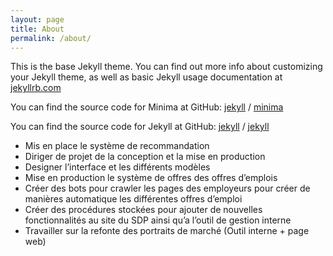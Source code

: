 ```yaml
---
layout: page
title: About
permalink: /about/
---
```


This is the base Jekyll theme. You can find out more info about customizing your Jekyll theme, as well as basic Jekyll usage documentation at [jekyllrb.com](https://jekyllrb.com/)

You can find the source code for Minima at GitHub:
[jekyll][jekyll-organization] /
[minima](https://github.com/jekyll/minima)

You can find the source code for Jekyll at GitHub:
[jekyll][jekyll-organization] /
[jekyll](https://github.com/jekyll/jekyll)


[jekyll-organization]: https://github.com/jekyll

-	Mis en place le système de recommandation 
-	Diriger de projet de la conception et la mise en production
-	Designer l’interface et les différents modèles
-	Mise en production le système de offres des offres d’emplois 
-	Créer des bots pour crawler les pages des employeurs pour créer de manières automatique les différentes offres d’emploi
-	Créer des procédures stockées pour ajouter de nouvelles fonctionnalités au site du SDP ainsi qu’a l’outil de gestion interne
-	Travailler sur la refonte des portraits de marché (Outil interne + page web)

